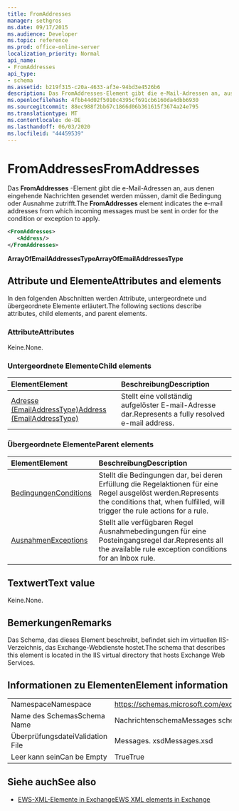 ```yaml
---
title: FromAddresses
manager: sethgros
ms.date: 09/17/2015
ms.audience: Developer
ms.topic: reference
ms.prod: office-online-server
localization_priority: Normal
api_name:
- FromAddresses
api_type:
- schema
ms.assetid: b219f315-c20a-4633-af3e-94bd3e4526b6
description: Das FromAddresses-Element gibt die e-Mail-Adressen an, aus denen eingehende Nachrichten gesendet werden müssen, damit die Bedingung oder Ausnahme zutrifft.
ms.openlocfilehash: 4fbb44d02f5010c4395cf691cb6160da4dbb6930
ms.sourcegitcommit: 88ec988f2bb67c1866d06b361615f3674a24e795
ms.translationtype: MT
ms.contentlocale: de-DE
ms.lasthandoff: 06/03/2020
ms.locfileid: "44459539"
---
```

# <a name="fromaddresses"></a><span data-ttu-id="bf671-103">FromAddresses</span><span class="sxs-lookup"><span data-stu-id="bf671-103">FromAddresses</span></span>

<span data-ttu-id="bf671-104">Das **FromAddresses** -Element gibt die e-Mail-Adressen an, aus denen eingehende Nachrichten gesendet werden müssen, damit die Bedingung oder Ausnahme zutrifft.</span><span class="sxs-lookup"><span data-stu-id="bf671-104">The **FromAddresses** element indicates the e-mail addresses from which incoming messages must be sent in order for the condition or exception to apply.</span></span> 
  
```XML
<FromAddresses>
   <Address/>
</FromAddresses>
```

 <span data-ttu-id="bf671-105">**ArrayOfEmailAddressesType**</span><span class="sxs-lookup"><span data-stu-id="bf671-105">**ArrayOfEmailAddressesType**</span></span>
## <a name="attributes-and-elements"></a><span data-ttu-id="bf671-106">Attribute und Elemente</span><span class="sxs-lookup"><span data-stu-id="bf671-106">Attributes and elements</span></span>

<span data-ttu-id="bf671-107">In den folgenden Abschnitten werden Attribute, untergeordnete und übergeordnete Elemente erläutert.</span><span class="sxs-lookup"><span data-stu-id="bf671-107">The following sections describe attributes, child elements, and parent elements.</span></span>
  
### <a name="attributes"></a><span data-ttu-id="bf671-108">Attribute</span><span class="sxs-lookup"><span data-stu-id="bf671-108">Attributes</span></span>

<span data-ttu-id="bf671-109">Keine.</span><span class="sxs-lookup"><span data-stu-id="bf671-109">None.</span></span>
  
### <a name="child-elements"></a><span data-ttu-id="bf671-110">Untergeordnete Elemente</span><span class="sxs-lookup"><span data-stu-id="bf671-110">Child elements</span></span>

|<span data-ttu-id="bf671-111">**Element**</span><span class="sxs-lookup"><span data-stu-id="bf671-111">**Element**</span></span>|<span data-ttu-id="bf671-112">**Beschreibung**</span><span class="sxs-lookup"><span data-stu-id="bf671-112">**Description**</span></span>|
|:-----|:-----|
|[<span data-ttu-id="bf671-113">Adresse (EmailAddressType)</span><span class="sxs-lookup"><span data-stu-id="bf671-113">Address (EmailAddressType)</span></span>](address-emailaddresstype.md) <br/> |<span data-ttu-id="bf671-114">Stellt eine vollständig aufgelöster E-mail-Adresse dar.</span><span class="sxs-lookup"><span data-stu-id="bf671-114">Represents a fully resolved e-mail address.</span></span>  <br/> |
   
### <a name="parent-elements"></a><span data-ttu-id="bf671-115">Übergeordnete Elemente</span><span class="sxs-lookup"><span data-stu-id="bf671-115">Parent elements</span></span>

|<span data-ttu-id="bf671-116">**Element**</span><span class="sxs-lookup"><span data-stu-id="bf671-116">**Element**</span></span>|<span data-ttu-id="bf671-117">**Beschreibung**</span><span class="sxs-lookup"><span data-stu-id="bf671-117">**Description**</span></span>|
|:-----|:-----|
|[<span data-ttu-id="bf671-118">Bedingungen</span><span class="sxs-lookup"><span data-stu-id="bf671-118">Conditions</span></span>](conditions.md) <br/> |<span data-ttu-id="bf671-119">Stellt die Bedingungen dar, bei deren Erfüllung die Regelaktionen für eine Regel ausgelöst werden.</span><span class="sxs-lookup"><span data-stu-id="bf671-119">Represents the conditions that, when fulfilled, will trigger the rule actions for a rule.</span></span>  <br/> |
|[<span data-ttu-id="bf671-120">Ausnahmen</span><span class="sxs-lookup"><span data-stu-id="bf671-120">Exceptions</span></span>](exceptions.md) <br/> |<span data-ttu-id="bf671-121">Stellt alle verfügbaren Regel Ausnahmebedingungen für eine Posteingangsregel dar.</span><span class="sxs-lookup"><span data-stu-id="bf671-121">Represents all the available rule exception conditions for an Inbox rule.</span></span>  <br/> |
   
## <a name="text-value"></a><span data-ttu-id="bf671-122">Textwert</span><span class="sxs-lookup"><span data-stu-id="bf671-122">Text value</span></span>

<span data-ttu-id="bf671-123">Keine.</span><span class="sxs-lookup"><span data-stu-id="bf671-123">None.</span></span>
  
## <a name="remarks"></a><span data-ttu-id="bf671-124">Bemerkungen</span><span class="sxs-lookup"><span data-stu-id="bf671-124">Remarks</span></span>

<span data-ttu-id="bf671-125">Das Schema, das dieses Element beschreibt, befindet sich im virtuellen IIS-Verzeichnis, das Exchange-Webdienste hostet.</span><span class="sxs-lookup"><span data-stu-id="bf671-125">The schema that describes this element is located in the IIS virtual directory that hosts Exchange Web Services.</span></span>
  
## <a name="element-information"></a><span data-ttu-id="bf671-126">Informationen zu Elementen</span><span class="sxs-lookup"><span data-stu-id="bf671-126">Element information</span></span>

|||
|:-----|:-----|
|<span data-ttu-id="bf671-127">Namespace</span><span class="sxs-lookup"><span data-stu-id="bf671-127">Namespace</span></span>  <br/> |https://schemas.microsoft.com/exchange/services/2006/messages  <br/> |
|<span data-ttu-id="bf671-128">Name des Schemas</span><span class="sxs-lookup"><span data-stu-id="bf671-128">Schema Name</span></span>  <br/> |<span data-ttu-id="bf671-129">Nachrichtenschema</span><span class="sxs-lookup"><span data-stu-id="bf671-129">Messages schema</span></span>  <br/> |
|<span data-ttu-id="bf671-130">Überprüfungsdatei</span><span class="sxs-lookup"><span data-stu-id="bf671-130">Validation File</span></span>  <br/> |<span data-ttu-id="bf671-131">Messages. xsd</span><span class="sxs-lookup"><span data-stu-id="bf671-131">Messages.xsd</span></span>  <br/> |
|<span data-ttu-id="bf671-132">Leer kann sein</span><span class="sxs-lookup"><span data-stu-id="bf671-132">Can be Empty</span></span>  <br/> |<span data-ttu-id="bf671-133">True</span><span class="sxs-lookup"><span data-stu-id="bf671-133">True</span></span>  <br/> |
   
## <a name="see-also"></a><span data-ttu-id="bf671-134">Siehe auch</span><span class="sxs-lookup"><span data-stu-id="bf671-134">See also</span></span>



- [<span data-ttu-id="bf671-135">EWS-XML-Elemente in Exchange</span><span class="sxs-lookup"><span data-stu-id="bf671-135">EWS XML elements in Exchange</span></span>](ews-xml-elements-in-exchange.md)

